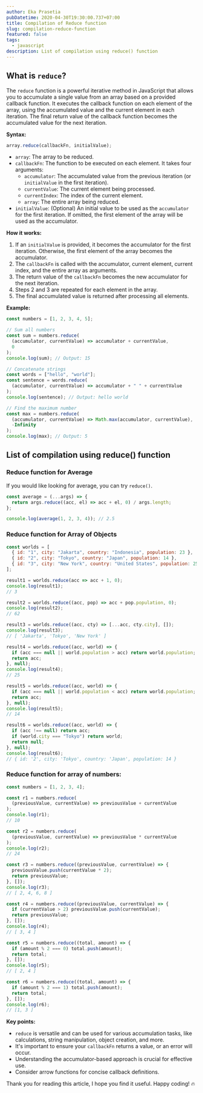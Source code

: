 ```yaml
---
author: Eka Prasetia
pubDatetime: 2020-04-30T19:30:00.737+07:00
title: Compilation of Reduce function
slug: compilation-reduce-function
featured: false
tags:
  - javascript
description: List of compilation using reduce() function
---
```


## What is `reduce`?

The `reduce` function is a powerful iterative method in JavaScript that allows you to accumulate a single value from an array based on a provided callback function. It executes the callback function on each element of the array, using the accumulated value and the current element in each iteration. The final return value of the callback function becomes the accumulated value for the next iteration.

**Syntax:**

```javascript
array.reduce(callbackFn, initialValue);
```

- `array`: The array to be reduced.
- `callbackFn`: The function to be executed on each element. It takes four arguments:
  - `accumulator`: The accumulated value from the previous iteration (or `initialValue` in the first iteration).
  - `currentValue`: The current element being processed.
  - `currentIndex`: The index of the current element.
  - `array`: The entire array being reduced.
- `initialValue`: (Optional) An initial value to be used as the `accumulator` for the first iteration. If omitted, the first element of the array will be used as the accumulator.

**How it works:**

1. If an `initialValue` is provided, it becomes the accumulator for the first iteration. Otherwise, the first element of the array becomes the accumulator.
2. The `callbackFn` is called with the accumulator, current element, current index, and the entire array as arguments.
3. The return value of the `callbackFn` becomes the new accumulator for the next iteration.
4. Steps 2 and 3 are repeated for each element in the array.
5. The final accumulated value is returned after processing all elements.

**Example:**

```javascript
const numbers = [1, 2, 3, 4, 5];

// Sum all numbers
const sum = numbers.reduce(
  (accumulator, currentValue) => accumulator + currentValue,
  0
);
console.log(sum); // Output: 15

// Concatenate strings
const words = ["hello", "world"];
const sentence = words.reduce(
  (accumulator, currentValue) => accumulator + " " + currentValue
);
console.log(sentence); // Output: hello world

// Find the maximum number
const max = numbers.reduce(
  (accumulator, currentValue) => Math.max(accumulator, currentValue),
  -Infinity
);
console.log(max); // Output: 5
```

## List of compilation using reduce() function

### Reduce function for Average

If you would like looking for average, you can try `reduce()`.

```js
const average = (...args) => {
  return args.reduce((acc, el) => acc + el, 0) / args.length;
};

console.log(average(1, 2, 3, 4)); // 2.5
```

### Reduce function for Array of Objects

```js
const worlds = [
  { id: "1", city: "Jakarta", country: "Indonesia", population: 23 },
  { id: "2", city: "Tokyo", country: "Japan", population: 14 },
  { id: "3", city: "New York", country: "United States", population: 25 },
];

result1 = worlds.reduce(acc => acc + 1, 0);
console.log(result1);
// 3

result2 = worlds.reduce((acc, pop) => acc + pop.population, 0);
console.log(result2);
// 62

result3 = worlds.reduce((acc, cty) => [...acc, cty.city], []);
console.log(result3);
// [ 'Jakarta', 'Tokyo', 'New York' ]

result4 = worlds.reduce((acc, world) => {
  if (acc === null || world.population > acc) return world.population;
  return acc;
}, null);
console.log(result4);
// 25

result5 = worlds.reduce((acc, world) => {
  if (acc === null || world.population < acc) return world.population;
  return acc;
}, null);
console.log(result5);
// 14

result6 = worlds.reduce((acc, world) => {
  if (acc !== null) return acc;
  if (world.city === "Tokyo") return world;
  return null;
}, null);
console.log(result6);
// { id: '2', city: 'Tokyo', country: 'Japan', population: 14 }
```

### Reduce function for array of numbers:

```js
const numbers = [1, 2, 3, 4];

const r1 = numbers.reduce(
  (previousValue, currentValue) => previousValue + currentValue
);
console.log(r1);
// 10

const r2 = numbers.reduce(
  (previousValue, currentValue) => previousValue * currentValue
);
console.log(r2);
// 24

const r3 = numbers.reduce((previousValue, currentValue) => {
  previousValue.push(currentValue * 2);
  return previousValue;
}, []);
console.log(r3);
// [ 2, 4, 6, 8 ]

const r4 = numbers.reduce((previousValue, currentValue) => {
  if (currentValue > 2) previousValue.push(currentValue);
  return previousValue;
}, []);
console.log(r4);
// [ 3, 4 ]

const r5 = numbers.reduce((total, amount) => {
  if (amount % 2 === 0) total.push(amount);
  return total;
}, []);
console.log(r5);
// [ 2, 4 ]

const r6 = numbers.reduce((total, amount) => {
  if (amount % 2 === 1) total.push(amount);
  return total;
}, []);
console.log(r6);
// [1, 3 ]
```

**Key points:**

- `reduce` is versatile and can be used for various accumulation tasks, like calculations, string manipulation, object creation, and more.
- It's important to ensure your `callbackFn` returns a value, or an error will occur.
- Understanding the accumulator-based approach is crucial for effective use.
- Consider arrow functions for concise callback definitions.

Thank you for reading this article, I hope you find it useful. Happy coding! 🔥
